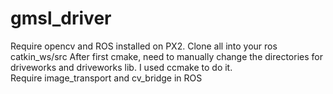 # gmsl_driver
Require opencv and ROS installed on PX2. 
Clone all into your ros catkin_ws/src 
After first cmake, need to manually change the directories for driveworks and driveworks lib. I used ccmake to do it.  
Require image_transport and cv_bridge in ROS

